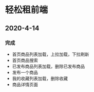 # 轻松租前端

## 2020-4-14
### 完成
- 首页商品列表加载，上拉加载，下拉刷新
- 首页商品搜索
- 已发布商品列表加载，删除已发布商品
- 发布一个商品
- 我的收藏列表加载，删除收藏
- 商品详情页面